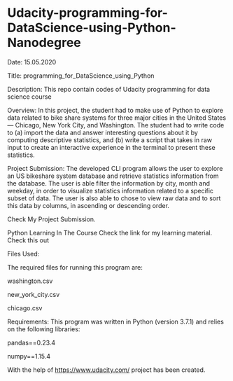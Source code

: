 # Udacity-programming-for-DataScience-using-Python-Nanodegree

Date: 15.05.2020 

Title: programming_for_DataScience_using_Python

Description: This repo contain  codes of Udacity programming for data science course

Overview: In this project, the student had to make use of Python to explore data related to bike share systems for three major cities in the United States — Chicago, New York City, and Washington. The student had to write code to (a) import the data and answer interesting questions about it by computing descriptive statistics, and (b) write a script that takes in raw input to create an interactive experience in the terminal to present these statistics.

Project Submission: The developed CLI program allows the user to explore an US bikeshare system database and retrieve statistics information from the database. The user is able filter the information by city, month and weekday, in order to visualize statistics information related to a specific subset of data. The user is also able to chose to view raw data and to sort this data by columns, in ascending or descending order.

Check My Project Submission.

Python Learning In The Course
Check the link for my learning material. Check this out

Files Used:

The required files for running this program are:

washington.csv

new_york_city.csv

chicago.csv

Requirements: This program was written in Python (version 3.7.1) and relies on the following libraries:

pandas==0.23.4

numpy==1.15.4

With the help of https://www.udacity.com/ project has been created.
